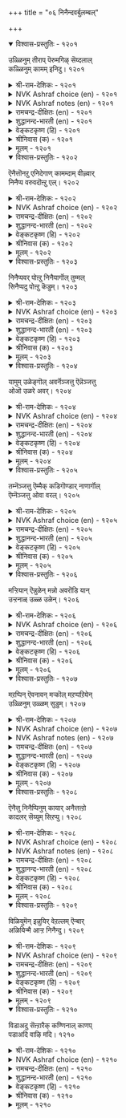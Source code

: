 +++
title = "०६ निनैन्दवर्बुलम्बल्"

+++


<details open><summary>विश्वास-प्रस्तुतिः - १२०१</summary>

उळ्ळिनुम् तीराप् पॆरुमगिऴ् सॆय्दलाल्  
कळ्ळिनुम् कामम् इनिदु।       १२०१
</details>

<details><summary>श्री-राम-देशिकः - १२०१</summary>

पानकाले परं नृणां मद्यान्मोदप्रदायकात् ।  
स्मृतमात्रेण चानन्ददाता कामो विशिष्यते ॥ १२०१॥
</details>

<details><summary>NVK Ashraf choice (en) - १२०१</summary>

१२०१
Love is sweeter than wine;
Its mere thought intoxicates.
(P.S. Sundaram)
</details>

<details><summary>NVK Ashraf notes (en) - १२०१</summary>

१२०१. Compare with: १०९०: "Wine won't delight unless imbibed, but love with a look delights!" - (P.S. Sundaram) and with १२८१ "To please with the thought and delight with the sight, belongs not to liquor but love" –(P.S. Sundaram)
</details>

<details><summary>रामचन्द्र-दीक्षितः (en) - १२०१</summary>

1201 uḷḷiṉum tīrāp perumakiḻ ceytalāl  
kaḷḷiṉum kāmam iṉitu.

1201\. Love is far sweeter than wine; for unlike wine the very thought of love intoxicates me.  
</details>

<details><summary>शुद्धानन्द-भारती (en) - १२०१</summary>

1\. உள்ளினும் தீராப் பெருமகிழ் செய்தலால்  
கள்ளினும் காமம் இனிது.  
Love is sweeter than wine; for vast  
Is its delight at very thought.        1201  
</details>

<details><summary>वेङ्कटकृष्ण (हि) - १२०१</summary>

1201
स्मरण मात्र से दे सके, अक्षय परमानन्द ।  
सो तो मधु से काम है, बढ़ कर मधुर अमन्द ॥
</details>

<details><summary>श्रीनिवास (क) - १२०१</summary>

1201. (मनस्सिनल्लि) नॆनॆदरॆ साकु, तीरद अतिशयवाद अनन्दवन्नु कामवु ऊटुमाडुवुदरिन्द (अदु)
कळ्ळिगिन्त सवितादुदु.

</details>

<details><summary>मूलम् - १२०१</summary>

उळ्ळिऩुम् तीराप् पॆरुमगिऴ् सॆय्दलाल्
कळ्ळिऩुम् कामम् इऩिदु। १२०१
</details>

<details open><summary>विश्वास-प्रस्तुतिः - १२०२</summary>

ऎनैत्तॊनऱु एनिदेगाण् कामम्दाम् वीऴ्वार्  
निनैप्प वरुवदॊऩ्ऱु एल्।       १२०२
</details>

<details><summary>श्री-राम-देशिकः - १२०२</summary>

विश्लेपेऽपि प्रियः स्वीयप्रियां चित्तं यदि स्मरेत् ।  
तदेव वारयेत् खेदं, सर्वदा मोददः स्मरः ॥ १२०२॥
</details>

<details><summary>NVK Ashraf choice (en) - १२०२</summary>

१२०२
Nothing better than sweet memories of love
To overcome the pain of loneliness! *
(K. Krishnaswamy & Vijaya Ramkumar)
</details>

<details><summary>रामचन्द्र-दीक्षितः (en) - १२०२</summary>

1202 eṉaittoṉṟu iṉitēkāṇ kāmamtām vīḻvār  
niṉaippa varuvatoṉṟu il.

1202\. Love is sweet in all respects; the thought of the dear one even in separation tastes sweet.  
</details>

<details><summary>शुद्धानन्द-भारती (en) - १२०२</summary>

2\. எனைத்தொன்று இனிதேகாண் காமம்தாம் வீழ்வார்  
நினைப்ப வருவதொன்று இல்.  
Pains are off at the lover's thought  
In all aspects this love is sweet.        1202  
</details>

<details><summary>वेङ्कटकृष्ण (हि) - १२०२</summary>

1202
दुख-नाशक उसका स्मरण, जिससे है निज प्रेम ।  
जो सुखदायक ही रहा, किसी हाल में प्रेम ॥
</details>

<details><summary>श्रीनिवास (क) - १२०२</summary>

1202. तावु प्रीतिसुववरन्नु नॆनॆयुवुदरिन्द, विरहदिदुण्टागुव सङ्कटवु इल्लवागुवुदु; अदरिन्द ऎल्ला विधदल्लियू
कामवॆमधुरवादुदल्लवे?

</details>

<details><summary>मूलम् - १२०२</summary>

ऎऩैत्तॊऩऱु एऩिदेगाण् कामम्दाम् वीऴ्वार्
निऩैप्प वरुवदॊऩ्ऱु एल्। १२०२
</details>

<details open><summary>विश्वास-प्रस्तुतिः - १२०३</summary>

निनैप्पवर् पोऩ्ऱु निनैयार्गॊल् तुम्मल्  
सिनैप्पदु पोऩ्ऱु कॆडुम्।       १२०३
</details>

<details><summary>श्री-राम-देशिकः - १२०३</summary>

क्षुतं प्राङ्निस्सेरदास्यात् स्थगितं तद्भवेत्ततः ।  
ज्ञायते तेन मां स्मृत्वा प्रियो व्यस्मरदिप्यपि ॥ १२०३॥
</details>

<details><summary>NVK Ashraf choice (en) - १२०३</summary>

१२०३
Is it because of my lover’s incomplete thoughts
That my sneeze passes off incomplete?
(N.V.K. Ashraf)
</details>

<details><summary>रामचन्द्र-दीक्षितः (en) - १२०३</summary>

1203 niṉaippavar pōṉṟu niṉaiyārkol tummal  
ciṉaippatu pōṉṟu keṭum.

1203\. She says to her companion: “A sneeze comes upon me but goes away all of a sudden; perhaps a thought of me occurs to him and then he forgets it.”  
</details>

<details><summary>शुद्धानन्द-भारती (en) - १२०३</summary>

3\. நினைப்பவர் போன்று நினையார்கொல் தும்மல்  
சினைப்பது போன்று கெடும்.  
To sneeze I tried hence but could not  
Me he tried to think but did not.        1203  
</details>

<details><summary>वेङ्कटकृष्ण (हि) - १२०३</summary>

1203
छींका ही मैं चाहती, छींक गयी दब साथ ।  
स्मरण किया ही चाहते, भूल गये क्या नाथ ॥
</details>

<details><summary>श्रीनिवास (क) - १२०३</summary>

1203. ननगॆ नीनु बरुव हाग तोरि हागॆ अडगि होगुत्तिदॆ. हागे इनियनू नन्नन्नु नॆनॆयुवन्तॆ नटिसि नॆनॆयदॆ
इरुवरो एनो!

</details>

<details><summary>मूलम् - १२०३</summary>

निऩैप्पवर् पोऩ्ऱु निऩैयार्गॊल् तुम्मल्
सिऩैप्पदु पोऩ्ऱु कॆडुम्। १२०३
</details>

<details open><summary>विश्वास-प्रस्तुतिः - १२०४</summary>

यामुम् उळेङ्गॊल् अवर्नॆञ्जत्तु ऎन्नॆञ्जत्तु  
ओऒ उळरे अवर्।       १२०४
</details>

<details><summary>श्री-राम-देशिकः - १२०४</summary>

वासं करोति मच्चिते सर्वदा प्रियकामुकः ।  
तथा तदीयचित्तेऽपि वसामि किमहं न वा? ॥ १२०४॥
</details>

<details><summary>NVK Ashraf choice (en) - १२०४</summary>

१२०४
No doubt my lord abides in my heart.
Do I also likewise abide in his?
(N.V.K. Ashraf)
</details>

<details><summary>रामचन्द्र-दीक्षितः (en) - १२०४</summary>

1204 yāmum uḷēmkol avarneñcattu emneñcattu  
ōo uḷarē avar.

1204\. He is ever present in my thoughts. Am I or am I not ever present in his thoughts?  
</details>

<details><summary>शुद्धानन्द-भारती (en) - १२०४</summary>

4\. யாமும் உளேம்கொல் அவர்நெஞ்சத்து எந்நெஞ்சத்து  
ஓஒ உளரே அவர்.  
Have I a place within his heart?  
Ah from mine he will never depart.        1204  
</details>

<details><summary>वेङ्कटकृष्ण (हि) - १२०४</summary>

1204
उनके दिल में क्या रहा, मेरा भी आवास ।  
मेरे दिल में, ओह, है, उनका सदा निवास ॥
</details>

<details><summary>श्रीनिवास (क) - १२०४</summary>

1204. हाय्! नन्न हृदयदल्लि नानॊलिद नल्लनु नॆलॆसिरुवन्तॆ, अवन हृदयदल्लि कूड नानु नॆलसिरबहुदल्लवॆ?

</details>

<details><summary>मूलम् - १२०४</summary>

यामुम् उळेङ्गॊल् अवर्नॆञ्जत्तु ऎन्नॆञ्जत्तु
ओऒ उळरे अवर्। १२०४
</details>

<details open><summary>विश्वास-प्रस्तुतिः - १२०५</summary>

तम्नॆञ्जत्तु ऎम्मैक् कडिगॊण्डार् नाणार्गॊल्  
ऎम्नॆञ्जत्तु ओवा वरल्।       १२०५
</details>

<details><summary>श्री-राम-देशिकः - १२०५</summary>

मम वस्तुं स्वचित्ते न स्थानं यच्छति यः प्रियः ।  
हृदये मम निर्लजं कथं नित्यं वसेदसौ ॥ १२०५॥
</details>

<details><summary>NVK Ashraf choice (en) - १२०५</summary>

१२०५
Having kept me out of his heart,
Is he not ashamed to enter mine?
(K.R. Srinivasa Iyengar), (K. Krishnaswamy & Vijaya Ramkumar)
</details>

<details><summary>रामचन्द्र-दीक्षितः (en) - १२०५</summary>

1205 tamneñcattu emmaik kaṭikoṇṭār nāṇārkol  
emneñcattu ōvā varal.

1205\. He keeps me away from his heart; does he not feel ashamed of constantly stealing into my heart?  
</details>

<details><summary>शुद्धानन्द-भारती (en) - १२०५</summary>

5\. தம்நெஞ்சத்து எம்மைக் கடிகொண்டார் நாணார்கொல்  
எம்நெஞ்சத்து ஓவா வரல்.  
Shame! My heart often he enters  
Banning me entry into his.        1205  
</details>

<details><summary>वेङ्कटकृष्ण (हि) - १२०५</summary>

1205
निज दिल से मुझको हटा, कर पहरे का साज़ ।  
मेरे दिल आते सदा, आती क्या नहिं लाज ॥
</details>

<details><summary>श्रीनिवास (क) - १२०५</summary>

1205. तम्म हृदयदल्लि नानु प्रवेशिसदन्तॆ कावलिट्टवरु, नन्न हृदयदॊळगॆ सततवागि बरलु अवरिगॆ नाचिकॆ
ऎनिसुवुदिल्लवॆ?

</details>

<details><summary>मूलम् - १२०५</summary>

तम्नॆञ्जत्तु ऎम्मैक् कडिगॊण्डार् नाणार्गॊल्
ऎम्नॆञ्जत्तु ओवा वरल्। १२०५
</details>

<details open><summary>विश्वास-प्रस्तुतिः - १२०६</summary>

मऱ्ऱियान् ऎन्नुळेन् मन्नो अवरॊडि यान्  
उऱ्ऱनाळ् उळ्ळ उळेन्।       १२०६
</details>

<details><summary>श्री-राम-देशिकः - १२०६</summary>

प्रियेण भुक्तदिवसान् स्मृत्वा जीवामि संप्रति ।  
तदभावे जीवनं मे सर्वदा दुर्लभं भवेत् ॥ १२०६॥
</details>

<details><summary>NVK Ashraf choice (en) - १२०६</summary>

१२०६
You know why I live? To live in remembrance of the days
I lived in union with him.
(S. Maharajan)
</details>

<details><summary>रामचन्द्र-दीक्षितः (en) - १२०६</summary>

1206 maṟṟuyāṉ eṉṉuḷēṉ maṉṉō avaroṭuyāṉ  
uṟṟanāḷ uḷḷa uḷēṉ.

1206\. Only the recollection of those ecstatic days with him makes me live. What else can sustain me?  
</details>

<details><summary>शुद्धानन्द-भारती (en) - १२०६</summary>

6\. மற்றியான் என்னுளேன் மன்னோ அவரொடுயான்  
உற்றநாள் உள்ள உளேன்.  
Beyond the thought of life with him  
What else of life can I presume?        1206  
</details>

<details><summary>वेङ्कटकृष्ण (हि) - १२०६</summary>

1206
मिलन-दिवस की, प्रिय सहित, स्मृति से हूँ सप्राण ।  
उस स्मृति के बिन किस तरह, रह सकती सप्राण ॥
</details>

<details><summary>श्रीनिवास (क) - १२०६</summary>

1206. अवरॊन्दिगॆ सम्पर्क हॊन्दिद (मधुर) दिनगळन्नु नॆनॆयुत्तिरुउदरिन्द नानिन्नू जीविसिद्देनॆ. (इल्लवादरॆ)
नानु हेगॆ जीविसिरलि?

</details>

<details><summary>मूलम् - १२०६</summary>

मऱ्ऱियाऩ् ऎऩ्ऩुळेऩ् मऩ्ऩो अवरॊडि याऩ्
उऱ्ऱनाळ् उळ्ळ उळेऩ्। १२०६
</details>

<details open><summary>विश्वास-प्रस्तुतिः - १२०७</summary>

मऱप्पिन् ऎवनावन् मऱ्कॊल् मऱप्पऱियेन्  
उळ्ळिनुम् उळ्ळम् सुडुम्।       १२०७
</details>

<details><summary>श्री-राम-देशिकः - १२०७</summary>

प्रिये स्मृतेऽपि मच्चित्तं दग्धं विश्लेषदुःखतः ।  
यद्यहं तं विस्मरेयं न जाने किं भवेदिति ॥ १२०७॥
</details>

<details><summary>NVK Ashraf choice (en) - १२०७</summary>

१२०७
What will happen if I forget him,
When his memory itself burns my heart? *
( Shuddhananda Bharatiar)
</details>

<details><summary>NVK Ashraf notes (en) - १२०७</summary>

१२०७. Compare with ११६५. "If his friendship can bring so much misery, how will it be in enmity?" * - (G. Vanmikanathan), (P.S. Sundaram)
</details>

<details><summary>रामचन्द्र-दीक्षितः (en) - १२०७</summary>

1207 maṟappiṉ evaṉāvaṉ maṉkol maṟappaṟiyēṉ  
uḷḷiṉum uḷḷañ cuṭum.

1207\. Never have I forgotten the golden days with my beloved; his separation now burns into my heart; certain is death if ever the memory of him forsakes my luckless heart.  
</details>

<details><summary>शुद्धानन्द-भारती (en) - १२०७</summary>

7\. மறப்பின் எவனாவன் மற்கொல் மறப்பறியேன்  
உள்ளினும் உள்ளம் சுடும்.  
What will happen if I forget  
When his memory burns my heart?        1207  
</details>

<details><summary>वेङ्कटकृष्ण (हि) - १२०७</summary>

1207
मुझे ज्ञात नहिं भूलना, हृदय जलाती याद ।  
भूलूँगी मैं भी अगर, जाने क्या हो बाद ॥
</details>

<details><summary>श्रीनिवास (क) - १२०७</summary>

1207. नानवनन्नु मरॆतरॆ एनागबल्लॆ! (अदरिन्दले) नानु अवनन्नु मरॆयलारॆ! अवनन्नु नॆनॆसिकॊण्डरू मनस्सु
सुडुत्तदॆ!

</details>

<details><summary>मूलम् - १२०७</summary>

मऱप्पिऩ् ऎवऩावऩ् मऱ्कॊल् मऱप्पऱियेऩ्
उळ्ळिऩुम् उळ्ळम् सुडुम्। १२०७
</details>

<details open><summary>विश्वास-प्रस्तुतिः - १२०८</summary>

ऎनैत्तु निनैप्पिनुम् कायार् अनैत्तऩ्ऱो  
कादलर् सॆय्युम् सिऱप्पु।       १२०८
</details>

<details><summary>श्री-राम-देशिकः - १२०८</summary>

प्रियं स्मराम्यहोरात्रं तदर्थ न स कुप्यानि ।  
महोपकारं मन्येऽहमिदं तेन कृतं मम ॥ १२०८॥
</details>

<details><summary>NVK Ashraf choice (en) - १२०८</summary>

१२०८
He never resents, however much I think of him.
Isn’t it an honor from my lover? *
(M.S. Poornalingam Pillai)
</details>

<details><summary>NVK Ashraf notes (en) - १२०८</summary>

१२०८. An explanatory translation: "The greatness of my love is that he never finds fault with me for remembering him often" - (K. Kannan)
</details>

<details><summary>रामचन्द्र-दीक्षितः (en) - १२०८</summary>

1208 eṉaittu niṉaippiṉum kāyār aṉaittaṉṟō  
kātalar ceyyum ciṟappu.

1208\. However much I may think of him, he is never angry with me. Inimitable is my lover's grace.  
</details>

<details><summary>शुद्धानन्द-भारती (en) - १२०८</summary>

8\. எனைத்து நினைப்பினும் காயார் அனைத்தன்றோ  
காதலர் செய்யும் சிறப்பு.  
I bring him to ceaseless memory  
He chides not; and thus honours me.        1208  
</details>

<details><summary>वेङ्कटकृष्ण (हि) - १२०८</summary>

1208
कितनी ही स्मृति मैं करूँ, होते नहिं नाराज़ ।  
करते हैं प्रिय नाथ तो, इतना बड़ा लिहाज़ ॥
</details>

<details><summary>श्रीनिवास (क) - १२०८</summary>

1208. नानवरन्नु ऎष्टु नॆनॆसिकॊण्डरू कूड, अवरु कोपिसिकॊळ्ळुवुदिल्ल! नन्न कादलरु तोरुव कृपॆ अष्टॊन्दु.

</details>

<details><summary>मूलम् - १२०८</summary>

ऎऩैत्तु निऩैप्पिऩुम् कायार् अऩैत्तऩ्ऱो
कादलर् सॆय्युम् सिऱप्पु। १२०८
</details>

<details open><summary>विश्वास-प्रस्तुतिः - १२०९</summary>

विळियुमॆन् इन्नुयिर् वेऱल्लम् ऎन्बार्  
अळियिन्मै आऱ्ऱ निनैन्दु।       १२०९
</details>

<details><summary>श्री-राम-देशिकः - १२०९</summary>

''आवामभिन्नावि'' त्यक्तवा विना प्रेम प्रवर्तते ।  
???? तत्कृत्यं ???? ॥ १२०९॥
</details>

<details><summary>NVK Ashraf choice (en) - १२०९</summary>

१२०९
My dear life wastes thinking of his cruelty;
For once he said we are not different. *
(W.H. Drew and J. Lazarus)
</details>

<details><summary>रामचन्द्र-दीक्षितः (en) - १२०९</summary>

1209 viḷiyumeṉ iṉṉuyir vēṟallam eṉpā  
aḷiyiṉmai āṟṟa niṉaintu.

1209\. As I think and think of the cruelty of my love who swore that our lives were inseparable, my soul ebbs away.  
</details>

<details><summary>शुद्धानन्द-भारती (en) - १२०९</summary>

9\. விளியும்என் இன்னுயிர் வேறல்லம் என்பார்  
அளியின்மை ஆற்ற நினைத்து.  
Dear life ebbs away by thought  
Of him who said we are one heart.        1209  
</details>

<details><summary>वेङ्कटकृष्ण (हि) - १२०९</summary>

1209
‘भिन्न न हम’, जिसने कहा, उसकी निर्दय बान ।  
सोच सोच चलते बने, मेरे ये प्रिय प्राण ॥
</details>

<details><summary>श्रीनिवास (क) - १२०९</summary>

1209. नाविब्बरू बेरल्ल ऒन्दु अगलुव मुन्दॆ हेळिद (नन्न) कालदर क्रूर स्वभाववन्नु नॆनॆदु नन्न प्रिय जीववु
व्यर्थवागुत्तिदॆ!

</details>

<details><summary>मूलम् - १२०९</summary>

विळियुमॆऩ् इऩ्ऩुयिर् वेऱल्लम् ऎऩ्पार्
अळियिऩ्मै आऱ्ऱ निऩैन्दु। १२०९
</details>

<details open><summary>विश्वास-प्रस्तुतिः - १२१०</summary>

विडाअदु सॆऩ्ऱारैक् कण्णिनाल् काणप्  
पडाअदि वाऴि मदि।       १२१०
</details>

<details><summary>श्री-राम-देशिकः - १२१०</summary>

प्रियो मया सह स्थित्वा वियुज्याद्य जगाम ।  
???? चन्द्रमाः ! ॥ १२१०॥
</details>

<details><summary>NVK Ashraf choice (en) - १२१०</summary>

१२१०
Hail Moon! Set not till I set my eyes on him
Who left me but not from my heart.
( Shuddhananda Bharatiar), (K. Krishnaswamy & Vijaya Ramkumar)
</details>

<details><summary>रामचन्द्र-दीक्षितः (en) - १२१०</summary>

1210 viṭāatu ceṉṟāraik kaṇṇiṉāl kāṇap  
paṭāati vāḻi mati.

1210\. She says to the moon : “O blessed moon I ceaselessly pour your rays till I am able to see with my eyes the loved one who has forsaken me but yet dwells forever in my heart.”  
</details>

<details><summary>शुद्धानन्द-भारती (en) - १२१०</summary>

10\. விடாஅது சென்றாரைக் கண்ணினால் காணப்  
படாஅதி வாழி மதி.  
Hail moon! Set not so that I find  
Him who left me but not my mind.        1210  
</details>

<details><summary>वेङ्कटकृष्ण (हि) - १२१०</summary>

1210
बिछुड़ गये संबद्ध रह, जो मेरे प्रिय कांत ।  
जब तक देख न लें नयन, डूब न, जय जय चांद ॥
</details>

<details><summary>श्रीनिवास (क) - १२१०</summary>

1210. तण्णदिरने नीनु (नूर्गाल) बाळु! नन्न अन्तरङ्गवन्नगलदॆ, नन्नन्नु बिट्टु होदवरन्नु नानु काणुव तनक
नीनु मरॆयागबेड!
</details>

<details><summary>मूलम् - १२१०</summary>

विडाअदु सॆऩ्ऱारैक् कण्णिऩाल् काणप्
पडाअदि वाऴि मदि। १२१०
</details>

